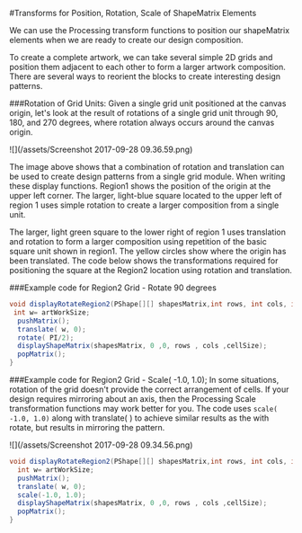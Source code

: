 #Transforms for Position, Rotation, Scale of ShapeMatrix Elements

We can use the Processing transform functions to position  our shapeMatrix elements when we are ready to create our design composition.

To create a complete artwork, we can take several simple 2D grids and position them adjacent to each other to form a larger artwork composition.  There are several ways to reorient the blocks to create interesting design patterns.

###Rotation of Grid Units:
Given a single grid unit positioned at the canvas origin, let's look at the result of rotations of a single grid unit through 90, 180, and 270 degrees, where rotation always occurs around the canvas origin.

![](/assets/Screenshot 2017-09-28 09.36.59.png)

The image above shows that a combination of rotation and translation can be used to create design patterns from a single grid module.  When writing these display functions.  Region1 shows the position of the origin at the upper left corner.  The larger, light-blue square located to the upper left of region 1 uses simple rotation to create a larger composition from a single unit.  

The larger, light green square to the lower right of region 1 uses translation and rotation to form a larger composition using repetition of the basic square unit shown in region1.  The yellow circles show where the origin has been translated.  The code below shows the transformations required for positioning the square at the Region2 location using rotation and translation. 

###Example code for Region2 Grid - Rotate 90 degrees


```java
void displayRotateRegion2(PShape[][] shapesMatrix,int rows, int cols, int cellSize, int artWorkSize){
 int w= artWorkSize;
  pushMatrix();
  translate( w, 0);
  rotate( PI/2);
  displayShapeMatrix(shapesMatrix, 0 ,0, rows , cols ,cellSize);
  popMatrix();
}
```

###Example code for Region2 Grid  - Scale( -1.0, 1.0);
In some situations, rotation of the grid doesn't provide the correct arrangement of cells.  If your design requires mirroring about an axis, then the Processing Scale transformation functions may work better for you.  The code  uses `scale( -1.0, 1.0)` along with translate( )  to achieve similar results as the with rotate, but results in mirroring the pattern.

![](/assets/Screenshot 2017-09-28 09.34.56.png)

```java
void displayRotateRegion2(PShape[][] shapesMatrix,int rows, int cols, int cellSize, int artWorkSize){
  int w= artWorkSize;
  pushMatrix();
  translate( w, 0);
  scale(-1.0, 1.0);
  displayShapeMatrix(shapesMatrix, 0 ,0, rows , cols ,cellSize);
  popMatrix();
}
```



